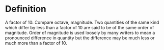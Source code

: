 # Definition

A factor of 10. Compare octave, magnitude. Two quantities of the same
kind which differ by less than a factor of 10 are said to be of the same
order of magnitude. Order of magnitude is used loosely by many writers
to mean a pronounced difference in quantity but the difference may be
much less or much more than a factor of 10.
